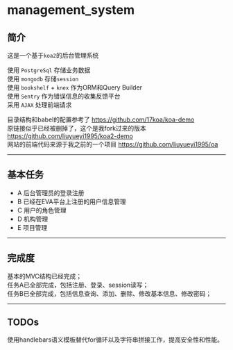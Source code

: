 # management_system 
## 简介
这是一个基于`koa2`的后台管理系统 

使用 `PostgreSql` 存储业务数据   
使用 `mongodb` 存储`session`   
使用 `bookshelf` + `knex` 作为ORM和Query Builder  
使用 `Sentry` 作为错误信息的收集反馈平台   
采用 `AJAX` 处理前端请求     

目录结构和babel的配置参考了 https://github.com/17koa/koa-demo   
原链接似乎已经被删掉了，这个是我fork过来的版本 https://github.com/liuyueyi1995/koa2-demo    
网站的前端代码来源于我之前的一个项目  https://github.com/liuyueyi1995/oa 

---
## 基本任务  

- A 后台管理员的登录注册  
- B 已经在EVA平台上注册的用户信息管理  
- C 用户的角色管理  
- D 机构管理  
- E 项目管理  
 

---
## 完成度  

基本的MVC结构已经完成；  
任务A已全部完成，包括注册、登录、session读写；  
任务B已全部完成，包括信息查询、添加、删除、修改基本信息、修改密码；   
     
      

--- 
## TODOs  
使用handlebars语义模板替代for循环以及字符串拼接工作，提高安全性和性能。 

